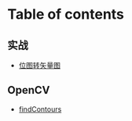 # Table of contents

## 实战

* [位图转矢量图](README.md)

## OpenCV

* [findContours](opencv/findcontours.md)
